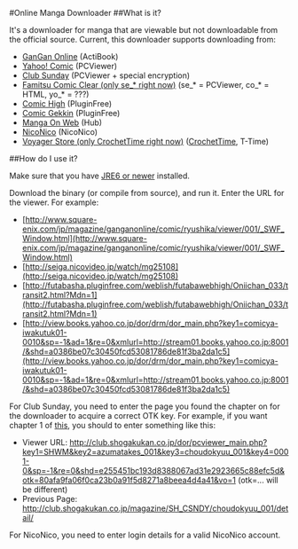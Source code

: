 #Online Manga Downloader
##What is it?

It's a downloader for manga that are viewable but not downloadable from the official source.  Current, this downloader supports downloading from:

+ [GanGan Online](http://www.square-enix.com/jp/magazine/ganganonline/) (ActiBook)
+ [Yahoo! Comic](http://comics.yahoo.co.jp/magazine/) (PCViewer)
+ [Club Sunday](http://club.shogakukan.co.jp/) (PCViewer + special encryption)
+ [Famitsu Comic Clear (only se\_\* right now)](http://www.famitsu.com/comic_clear/cl_list/) (se\_\* = PCViewer, co\_\* = HTML, yo\_\* = ???)
+ [Comic High](http://comichigh.jp/webcomic.html) (PluginFree)
+ [Comic Gekkin](http://www.comic-gekkin.com/) (PluginFree)
+ [Manga On Web](http://mangaonweb.com/) (Hub)
+ [NicoNico](http://seiga.nicovideo.jp/manga/) (NicoNico)
+ [Voyager Store (only CrochetTime right now)](http://voyager-store.com/) ([CrochetTime](https://github.com/atoxic/Online-Manga-Downloader/blob/master/docs/crochettime.md), T-Time)

##How do I use it?

Make sure that you have [JRE6 or newer](http://www.oracle.com/technetwork/java/javase/downloads/index.html) installed.

Download the binary (or compile from source), and run it.  Enter the URL for the viewer.  For example:

+ [http://www.square-enix.com/jp/magazine/ganganonline/comic/ryushika/viewer/001/_SWF_Window.html](http://www.square-enix.com/jp/magazine/ganganonline/comic/ryushika/viewer/001/_SWF_Window.html)
+ [http://seiga.nicovideo.jp/watch/mg25108](http://seiga.nicovideo.jp/watch/mg25108)
+ [http://futabasha.pluginfree.com/weblish/futabawebhigh/Oniichan_033/transit2.html?Mdn=1](http://futabasha.pluginfree.com/weblish/futabawebhigh/Oniichan_033/transit2.html?Mdn=1)
+ [http://view.books.yahoo.co.jp/dor/drm/dor_main.php?key1=comicya-iwakutuk01-0010&sp=-1&ad=1&re=0&xmlurl=http://stream01.books.yahoo.co.jp:8001/&shd=a0386be07c30450fcd53081786de81f3ba2da1c5](http://view.books.yahoo.co.jp/dor/drm/dor_main.php?key1=comicya-iwakutuk01-0010&sp=-1&ad=1&re=0&xmlurl=http://stream01.books.yahoo.co.jp:8001/&shd=a0386be07c30450fcd53081786de81f3ba2da1c5)

For Club Sunday, you need to enter the page you found the chapter on for the downloader to acquire a correct OTK key.  For example, if you want chapter 1 of [this](http://club.shogakukan.co.jp/magazine/SH_CSNDY/choudokyuu_001/detail/), you should to enter something like this:

+ Viewer URL: http://club.shogakukan.co.jp/dor/pcviewer_main.php?key1=SHWM&key2=azumatakes_001&key3=choudokyuu_001&key4=0001-0&sp=-1&re=0&shd=e255451bc193d8388067ad31e2923665c88efc5d&otk=80afa9fa06f0ca23b0a91f5d8271a8beea4d4a41&vo=1  (otk=... will be different)
+ Previous Page: http://club.shogakukan.co.jp/magazine/SH_CSNDY/choudokyuu_001/detail/

For NicoNico, you need to enter login details for a valid NicoNico account.